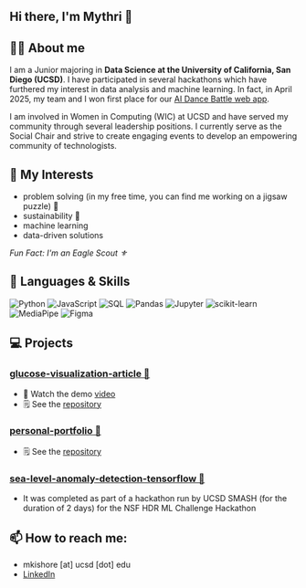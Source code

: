 ## Hi there, I'm Mythri 👋

## 👩‍💻 About me 
I am a Junior majoring in **Data Science at the University of California, San Diego (UCSD)**. I have participated in several hackathons which have furthered my interest in data analysis and machine learning. In fact, in April 2025, my team and I won first place for our [AI Dance Battle web app](https://devpost.com/software/pose-jam). 

I am involved in Women in Computing (WIC) at UCSD and have served my community through several leadership positions. I currently serve as the Social Chair and strive to create engaging  events to develop an empowering community of technologists. 

## 🔭 My Interests
- problem solving (in my free time, you can find me working on a jigsaw puzzle) 🧩
- sustainability 🌱
- machine learning
- data-driven solutions
  
*Fun Fact: I'm an Eagle Scout ⚜️*

## 🧠 Languages & Skills
![Python](https://img.shields.io/badge/Python-3776AB?style=for-the-badge&logo=python&logoColor=white)
![JavaScript](https://img.shields.io/badge/JavaScript-F7DF1E?style=for-the-badge&logo=javascript&logoColor=black)
![SQL](https://img.shields.io/badge/SQL-4479A1?style=for-the-badge&logo=postgresql&logoColor=white)
![Pandas](https://img.shields.io/badge/Pandas-150458?style=for-the-badge&logo=pandas&logoColor=white)
![Jupyter](https://img.shields.io/badge/Jupyter-F37626?style=for-the-badge&logo=jupyter&logoColor=white)
![scikit-learn](https://img.shields.io/badge/Scikit--Learn-F7931E?style=for-the-badge&logo=scikit-learn&logoColor=white)
![MediaPipe](https://img.shields.io/badge/MediaPipe-FF6F00?style=for-the-badge&logo=google&logoColor=white)
![Figma](https://img.shields.io/badge/Figma-F24E1E?style=for-the-badge&logo=figma&logoColor=white)


## 💻 Projects
### [glucose-visualization-article 🎢](https://echungg1.github.io/Glu-coaster/)
- 🎥 Watch the demo [video](https://www.youtube.com/watch?v=XHZikXvLbKc&feature=youtu.be)
- 🗒️ See the [repository](https://github.com/echungg1/Glu-coaster)

### [personal-portfolio 📁](https://mkishore3.github.io/portfolio/)
- 🗒️ See the [repository](https://github.com/mkishore3/portfolio)

### [sea-level-anomaly-detection-tensorflow 🌊](https://github.com/mkishore3/nsf_ml_challenge)
- It was completed as part of a hackathon run by UCSD SMASH (for the duration of 2 days) for the NSF HDR ML Challenge Hackathon

## 📫 How to reach me:
- mkishore [at] ucsd [dot] edu
- [LinkedIn](https://www.linkedin.com/in/mythri-kishore/)
